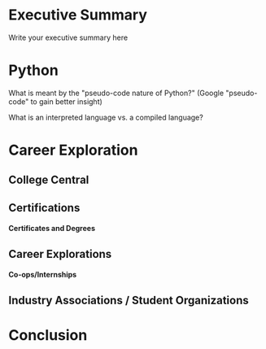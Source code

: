 
# Executive Summary
Write your executive summary here

# Python

What is meant by the "pseudo-code nature of Python?" (Google "pseudo-code" to gain better insight) 

What is an interpreted language vs. a compiled language? 

# Career Exploration

## College Central

## Certifications
#### Certificates and Degrees

## Career Explorations
#### Co-ops/Internships

## Industry Associations / Student Organizations

# Conclusion

